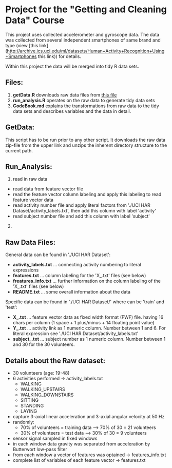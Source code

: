 Project for the "Getting and Cleaning Data" Course
==================================================

This project uses collected accelerometer and gyroscope data.
The data was collected from several independent smartphones of
same brand and type (view [this link](http://archive.ics.uci.edu/ml/datasets/Human+Activity+Recognition+Using+Smartphones this link))
for details.

Within this project the data will be merged into tidy R data sets.

Files:
------
1. **getData.R** downloads raw data files from [this file](https://d396qusza40orc.cloudfront.net/getdata%2Fprojectfiles%2FUCI%20HAR%20Dataset.zip)
2. **run_analysis.R** operates on the raw data to generate tidy data sets
3. **CodeBook.md** explains the transformations from raw data to the tidy data sets and describes variables and the data in detail.

GetData:
--------
This script has to be run prior to any other script. It downloads the raw data zip-file from the upper link
and unzips the inherent directory structure to the current path.

Run_Analysis:
-------------
1. read in raw data
  - read data from feature vector file
  - read the feature vector column labeling and apply this labeling to read feature vector data
  - read activity number file and apply literal factors from './UCI HAR Dataset/activity_labels.txt', then add this column with label 'activity'
  - read subject number file and add this column with label 'subject'
2. 

Raw Data Files:
---------------
General data can be found in './UCI HAR Dataset':
- **activity_labels.txt** ... connecting activity numbering to literal expressions
- **features.txt** ... column labeling for the 'X_<set>.txt' files (see below)
- **freatures_info.txt** ... further information on the column labeling of the 'X_<set>.txt' files (see below)
- **README.txt** ... some overall information about the data

Specific data can be found in './UCI HAR Dataset/<set>' where <set> can be 'train' and 'test':
- **X_<set>.txt** ... feature vector data as fixed width format (FWF) file. having 16 chars per column (1 space + 1 plus/minus + 14 floating point value)
- **Y_<set>.txt** ... activity link as 1 numeric column. Number between 1 and 6. For literal expression see './UCI HAR Dataset/activity_labels.txt'
- **subject_<set>.txt** ... subject number as 1 numeric column. Number between 1 and 30 for the 30 volunteers.

Details about the Raw dataset:
------------------------------
- 30 volunteers (age: 19-48)
- 6 activities performed -> activity_labels.txt
  - WALKING
  - WALKING_UPSTAIRS
  - WALKING_DOWNSTAIRS
  - SITTING
  - STANDING
  - LAYING
- capture 3-axial linear acceleration and 3-axial angular velocity at 50 Hz
- randomly:
  - 70% of volunteers = training data  --> 70% of 30 = 21 volunteers
  - 30% of volunteers = test data      --> 30% of 30 = 9 volunteers
- sensor signal sampled in fixed windows
- in each window data gravity was separated from acceleration by Butterwort low-pass filter
- from each window a vector of features was optained -> features_info.txt
- complete list of variables of each feature vector -> features.txt
